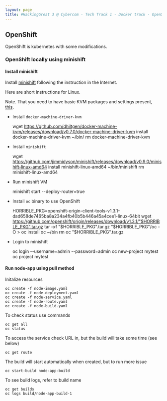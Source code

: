 ```yaml
---
layout: page
title: #HackingGreat 3 @ Cybercom - Tech Track 1 - Docker track - OpenShift
---
```


## OpenShift

OpenShift is kubernetes with some modifications.

### OpenShift locally using minishift

#### Install minishift

Install [minishift](https://github.com/jimmidyson/minishift) following the instruction in the Internet.

Here are short instructions for Linux.

Note. That you need to have basic KVM packages and settings present, [this](https://github.com/jimmidyson/minishift/blob/master/DRIVERS.md).

- Install `docker-machine-driver-kvm`

    wget https://github.com/dhiltgen/docker-machine-kvm/releases/download/v0.7.0/docker-machine-driver-kvm
    install docker-machine-driver-kvm ~/bin/
    rm docker-machine-driver-kvm

- Install `minishift`

    wget https://github.com/jimmidyson/minishift/releases/download/v0.9.0/minishift-linux-amd64
    install minishift-linux-amd64 ~/bin/minishift
    rm minishift-linux-amd64

- Run minishift VM

    minishift start --deploy-router=true

- Install `oc` binary to use OpenShift

    HORRIBLE_PKG=openshift-origin-client-tools-v1.3.1-dad658de7465ba8a234a4fb40b5b446a45a4cee1-linux-64bit
    wget https://github.com/openshift/origin/releases/download/v1.3.1/"$HORRIBLE_PKG".tar.gz
    tar -xf "$HORRIBLE_PKG".tar.gz "$HORRIBLE_PKG"/oc -O > oc
    install oc ~/bin
    rm oc "$HORRIBLE_PKG".tar.gz

- Login to minishift

    oc login --username=admin --password=admin
    oc new-project mytest
    oc project mytest

#### Run node-app using pull method

Initalize resources

    oc create -f node-image.yaml
    oc create -f node-deployment.yaml
    oc create -f node-service.yaml
    oc create -f node-route.yaml
    oc create -f node-build.yaml

To check status use commands

    oc get all
    oc status

To access the service check URL in, but the build will take some time (see below)

    oc get route

The build will start automatically when created, but to run more issue

    oc start-build node-app-build

To see build logs, refer to build name

    oc get builds
    oc logs build/node-app-build-1


